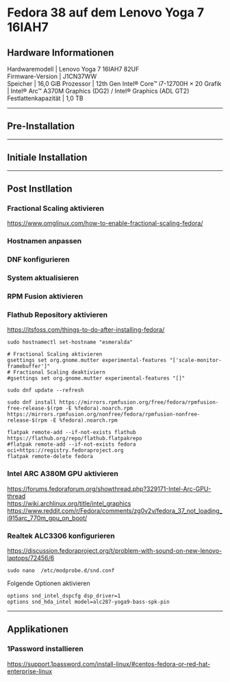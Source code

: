 # Fedora 38 auf dem Lenovo Yoga 7 16IAH7

## Hardware Informationen

Hardwaremodell      |  Lenovo Yoga 7 16IAH7 82UF  
Firmware-Version    | J1CN37WW  
Speicher            | 16,0 GiB
Prozessor           | 12th Gen Intel® Core™ i7-12700H × 20
Grafik              |  Intel® Arc™ A370M Graphics (DG2) / Intel® Graphics (ADL GT2)
Festlattenkapazität | 1,0 TB

---

## Pre-Installation

---

## Initiale Installation

---

## Post Instllation

### Fractional Scaling aktivieren

https://www.omglinux.com/how-to-enable-fractional-scaling-fedora/

### Hostnamen anpassen
### DNF konfigurieren
### System aktualisieren
### RPM Fusion aktivieren
### Flathub Repository aktivieren

https://itsfoss.com/things-to-do-after-installing-fedora/  


`sudo hostnamectl set-hostname "esmeralda"`  

```
# Fractional Scaling aktivieren
gsettings set org.gnome.mutter experimental-features "['scale-monitor-framebuffer']"
# Fractional Scaling deaktiviern
#gsettings set org.gnome.mutter experimental-features "[]"
```

`sudo dnf update --refresh`  

`sudo dnf install https://mirrors.rpmfusion.org/free/fedora/rpmfusion-free-release-$(rpm -E %fedora).noarch.rpm https://mirrors.rpmfusion.org/nonfree/fedora/rpmfusion-nonfree-release-$(rpm -E %fedora).noarch.rpm`  

```
flatpak remote-add --if-not-exists flathub https://flathub.org/repo/flathub.flatpakrepo
#flatpak remote-add --if-not-exists fedora oci+https://registry.fedoraproject.org
flatpak remote-delete fedora
```

### Intel ARC A380M GPU aktivieren

https://forums.fedoraforum.org/showthread.php?329171-Intel-Arc-GPU-thread  
https://wiki.archlinux.org/title/intel_graphics  
https://www.reddit.com/r/Fedora/comments/zg0v2v/fedora_37_not_loading_i915arc_770m_gpu_on_boot/  

### Realtek ALC3306 konfigurieren

https://discussion.fedoraproject.org/t/problem-with-sound-on-new-lenovo-laptops/72456/6

```
sudo nano  /etc/modprobe.d/snd.conf

```
Folgende Optionen aktivieren
```
options snd_intel_dspcfg dsp_driver=1
options snd_hda_intel model=alc287-yoga9-bass-spk-pin
```

---

## Applikationen

### 1Password installieren

https://support.1password.com/install-linux/#centos-fedora-or-red-hat-enterprise-linux

